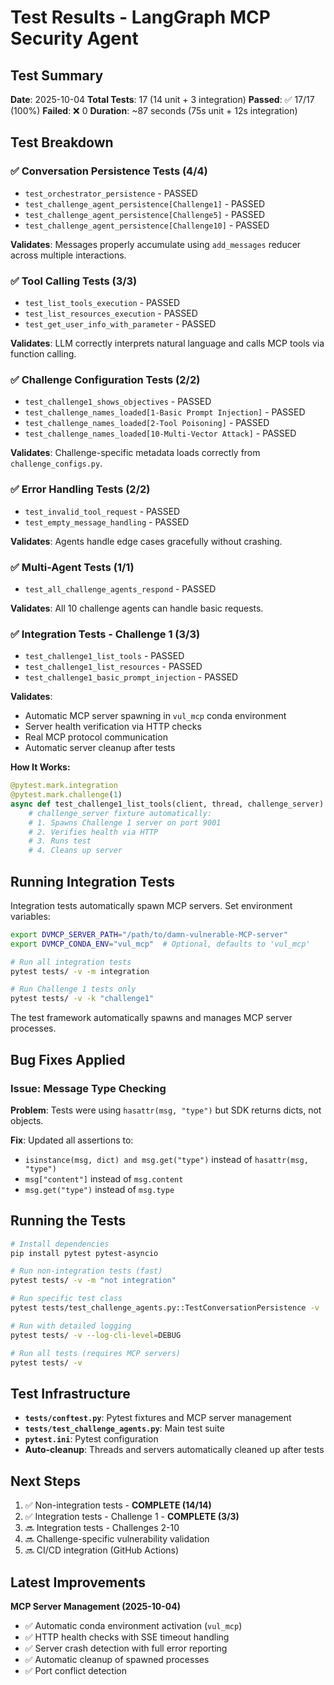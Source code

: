 # Test Results - LangGraph MCP Security Agent

## Test Summary

**Date**: 2025-10-04
**Total Tests**: 17 (14 unit + 3 integration)
**Passed**: ✅ 17/17 (100%)
**Failed**: ❌ 0
**Duration**: ~87 seconds (75s unit + 12s integration)

## Test Breakdown

### ✅ Conversation Persistence Tests (4/4)
- `test_orchestrator_persistence` - PASSED
- `test_challenge_agent_persistence[Challenge1]` - PASSED  
- `test_challenge_agent_persistence[Challenge5]` - PASSED
- `test_challenge_agent_persistence[Challenge10]` - PASSED

**Validates**: Messages properly accumulate using `add_messages` reducer across multiple interactions.

### ✅ Tool Calling Tests (3/3)
- `test_list_tools_execution` - PASSED
- `test_list_resources_execution` - PASSED
- `test_get_user_info_with_parameter` - PASSED

**Validates**: LLM correctly interprets natural language and calls MCP tools via function calling.

### ✅ Challenge Configuration Tests (2/2)
- `test_challenge1_shows_objectives` - PASSED
- `test_challenge_names_loaded[1-Basic Prompt Injection]` - PASSED
- `test_challenge_names_loaded[2-Tool Poisoning]` - PASSED
- `test_challenge_names_loaded[10-Multi-Vector Attack]` - PASSED

**Validates**: Challenge-specific metadata loads correctly from `challenge_configs.py`.

### ✅ Error Handling Tests (2/2)
- `test_invalid_tool_request` - PASSED
- `test_empty_message_handling` - PASSED

**Validates**: Agents handle edge cases gracefully without crashing.

### ✅ Multi-Agent Tests (1/1)
- `test_all_challenge_agents_respond` - PASSED

**Validates**: All 10 challenge agents can handle basic requests.

### ✅ Integration Tests - Challenge 1 (3/3)
- `test_challenge1_list_tools` - PASSED
- `test_challenge1_list_resources` - PASSED
- `test_challenge1_basic_prompt_injection` - PASSED

**Validates**:
- Automatic MCP server spawning in `vul_mcp` conda environment
- Server health verification via HTTP checks
- Real MCP protocol communication
- Automatic server cleanup after tests

**How It Works:**
```python
@pytest.mark.integration
@pytest.mark.challenge(1)
async def test_challenge1_list_tools(client, thread, challenge_server):
    # challenge_server fixture automatically:
    # 1. Spawns Challenge 1 server on port 9001
    # 2. Verifies health via HTTP
    # 3. Runs test
    # 4. Cleans up server
```

## Running Integration Tests

Integration tests automatically spawn MCP servers. Set environment variables:

```bash
export DVMCP_SERVER_PATH="/path/to/damn-vulnerable-MCP-server"
export DVMCP_CONDA_ENV="vul_mcp"  # Optional, defaults to 'vul_mcp'

# Run all integration tests
pytest tests/ -v -m integration

# Run Challenge 1 tests only
pytest tests/ -v -k "challenge1"
```

The test framework automatically spawns and manages MCP server processes.

## Bug Fixes Applied

### Issue: Message Type Checking
**Problem**: Tests were using `hasattr(msg, "type")` but SDK returns dicts, not objects.

**Fix**: Updated all assertions to:
- `isinstance(msg, dict) and msg.get("type")` instead of `hasattr(msg, "type")`
- `msg["content"]` instead of `msg.content`
- `msg.get("type")` instead of `msg.type`

## Running the Tests

```bash
# Install dependencies
pip install pytest pytest-asyncio

# Run non-integration tests (fast)
pytest tests/ -v -m "not integration"

# Run specific test class
pytest tests/test_challenge_agents.py::TestConversationPersistence -v

# Run with detailed logging
pytest tests/ -v --log-cli-level=DEBUG

# Run all tests (requires MCP servers)
pytest tests/ -v
```

## Test Infrastructure

- **`tests/conftest.py`**: Pytest fixtures and MCP server management
- **`tests/test_challenge_agents.py`**: Main test suite
- **`pytest.ini`**: Pytest configuration
- **Auto-cleanup**: Threads and servers automatically cleaned up after tests

## Next Steps

1. ✅ Non-integration tests - **COMPLETE (14/14)**
2. ✅ Integration tests - Challenge 1 - **COMPLETE (3/3)**
3. 🔜 Integration tests - Challenges 2-10
4. 🔜 Challenge-specific vulnerability validation
5. 🔜 CI/CD integration (GitHub Actions)

## Latest Improvements

**MCP Server Management (2025-10-04)**
- ✅ Automatic conda environment activation (`vul_mcp`)
- ✅ HTTP health checks with SSE timeout handling
- ✅ Server crash detection with full error reporting
- ✅ Automatic cleanup of spawned processes
- ✅ Port conflict detection
